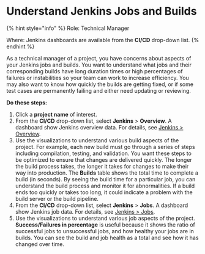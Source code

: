 # Understand Jenkins Jobs and Builds

{% hint style="info" %}
Role: Technical Manager

Where: Jenkins dashboards are available from the **CI/CD** drop-down list.
{% endhint %}

As a technical manager of a project, you have concerns about aspects of your Jenkins jobs and builds. You want to understand what jobs and their corresponding builds have long duration times or high percentages of failures or instabilities so your team can work to increase efficiency. You may also want to know how quickly the builds are getting fixed, or if some test cases are permanently failing and either need updating or reviewing.

**Do these steps:**

1. Click a **project name** of interest.
2. From the **CI/CD** drop-down list, select **Jenkins** &gt; **Overview**. A dashboard show Jenkins overview data. For details, see [Jenkins &gt; Overview](../view-dashboard-catalog-of-a-project/ci-cd/jenkins.md#overview).
3. Use the visualizations to understand various build aspects of the project. For example, each new build must go through a series of steps including compilation, testing, and validation. You want these steps to be optimized to ensure that changes are delivered quickly. The longer the build process takes, the longer it takes for changes to make their way into production. The **Builds** table shows the total time to complete a build \(in seconds\). By seeing the build time for a particular job, you can understand the build process and monitor it for abnormalities. If a build ends too quickly or takes too long, it could indicate a problem with the build server or the build pipeline.
4. From the **CI/CD** drop-down list, select **Jenkins** &gt; **Jobs**. A dashboard show Jenkins job data. For details, see [Jenkins &gt; Jobs](../view-dashboard-catalog-of-a-project/ci-cd/jenkins.md#jobs).
5. Use the visualizations to understand various job aspects of the project. **Success/Failures in percentage** is useful because it shows the ratio of successful jobs to unsuccessful jobs, and how healthy your jobs are in builds. You can see the build and job health as a total and see how it has changed over time.

